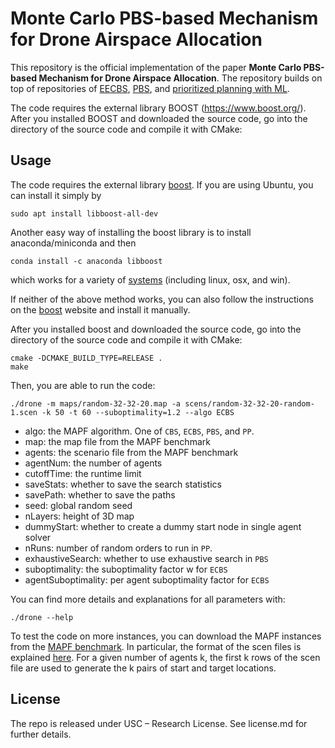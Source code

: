 # Monte Carlo PBS-based Mechanism for Drone Airspace Allocation

This repository is the official implementation of the paper **Monte Carlo PBS-based Mechanism for Drone Airspace Allocation**. The repository builds on top of repositories of [EECBS](https://github.com/Jiaoyang-Li/EECBS), [PBS](https://github.com/Jiaoyang-Li/PBS), and [prioritized planning with ML](https://github.com/Jiaoyang-Li/Prioritized-Planning-with-ML).

The code requires the external library BOOST (https://www.boost.org/). After you installed BOOST and downloaded the source code, go into the directory of the source code and compile it with CMake:

## Usage

The code requires the external library [boost](https://www.boost.org/).
If you are using Ubuntu, you can install it simply by

```shell script
sudo apt install libboost-all-dev
```

Another easy way of installing the boost library is to install anaconda/miniconda and then

```shell script
conda install -c anaconda libboost
```

which works for a variety of [systems](https://anaconda.org/anaconda/libboost)
(including linux, osx, and win).

If neither of the above method works, you can also follow the instructions
on the [boost](https://www.boost.org/) website and install it manually.

After you installed boost and downloaded the source code, go into the directory of the source code and compile it with CMake:

```shell script
cmake -DCMAKE_BUILD_TYPE=RELEASE .
make
```

Then, you are able to run the code:

```
./drone -m maps/random-32-32-20.map -a scens/random-32-32-20-random-1.scen -k 50 -t 60 --suboptimality=1.2 --algo ECBS
```
- algo: the MAPF algorithm. One of `CBS`, `ECBS`, `PBS`, and `PP`.
- map: the map file from the MAPF benchmark
- agents: the scenario file from the MAPF benchmark
- agentNum: the number of agents
- cutoffTime: the runtime limit
- saveStats: whether to save the search statistics
- savePath: whether to save the paths
- seed: global random seed
- nLayers: height of 3D map
- dummyStart: whether to create a dummy start node in single agent solver
- nRuns: number of random orders to run in `PP`.
- exhaustiveSearch: whether to use exhaustive search in `PBS`
- suboptimality: the suboptimality factor w for `ECBS`
- agentSuboptimality: per agent suboptimality factor for `ECBS`

You can find more details and explanations for all parameters with:

```
./drone --help
```

To test the code on more instances,
you can download the MAPF instances from the [MAPF benchmark](https://movingai.com/benchmarks/mapf/index.html).
In particular, the format of the scen files is explained [here](https://movingai.com/benchmarks/formats.html).
For a given number of agents k, the first k rows of the scen file are used to generate the k pairs of start and target locations.

## License

The repo is released under USC – Research License. See license.md for further details.

<!-- ## References

[1] Jiaoyang Li, Wheeler Ruml and Sven Koenig.
EECBS: Bounded-Suboptimal Search for Multi-Agent Path Finding.
In Proceedings of the AAAI Conference on Artificial Intelligence (AAAI), pages 12353-12362, 2021.

[2] Liron Cohen, Glenn Wagner, David M. Chan, Howie Choset, Nathan R. Sturtevant, Sven Koenig and T. K. Satish Kumar.
Rapid Randomized Restarts for Multi-Agent Path Finding Solvers.
In Proceedings of the Symposium on Combinatorial Search (SoCS), pages 148-152, 2018.

[3] Jiaoyang Li, Zhe Chen, Daniel Harabor, Peter J. Stuckey and Sven Koenig.
MAPF-LNS2: Fast Repairing for Multi-Agent Path Finding via Large Neighborhood Search.
In Proceedings of the AAAI Conference on Artificial Intelligence, pages 10256-10265, 2022. -->
